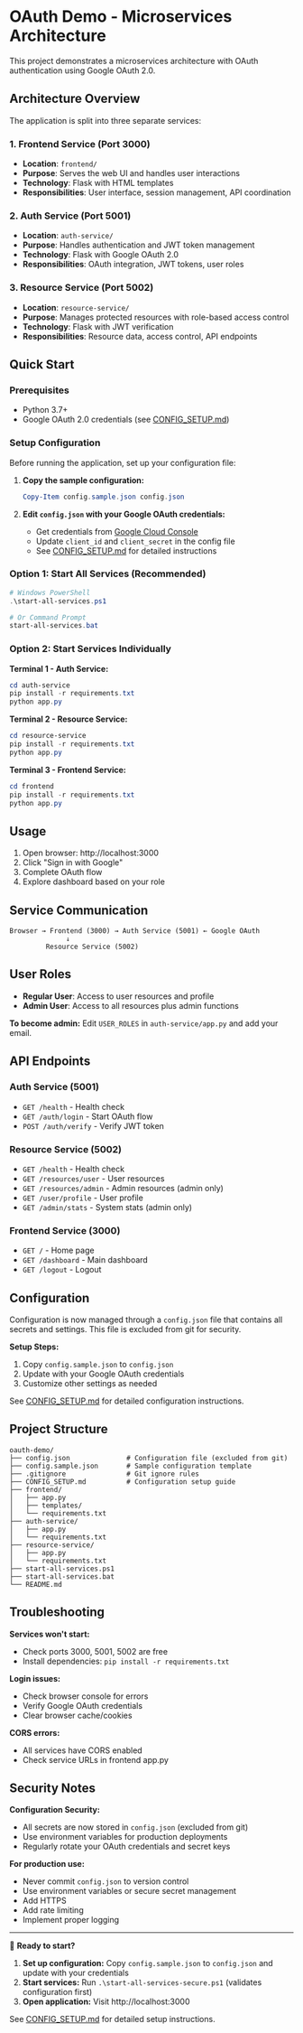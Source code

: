 # OAuth Demo - Microservices Architecture

This project demonstrates a microservices architecture with OAuth authentication using Google OAuth 2.0.

## Architecture Overview

The application is split into three separate services:

### 1. Frontend Service (Port 3000)
- **Location**: `frontend/`
- **Purpose**: Serves the web UI and handles user interactions
- **Technology**: Flask with HTML templates
- **Responsibilities**: User interface, session management, API coordination

### 2. Auth Service (Port 5001)
- **Location**: `auth-service/`  
- **Purpose**: Handles authentication and JWT token management
- **Technology**: Flask with Google OAuth 2.0
- **Responsibilities**: OAuth integration, JWT tokens, user roles

### 3. Resource Service (Port 5002)
- **Location**: `resource-service/`
- **Purpose**: Manages protected resources with role-based access control  
- **Technology**: Flask with JWT verification
- **Responsibilities**: Resource data, access control, API endpoints

## Quick Start

### Prerequisites
- Python 3.7+
- Google OAuth 2.0 credentials (see [CONFIG_SETUP.md](CONFIG_SETUP.md))

### Setup Configuration
Before running the application, set up your configuration file:

1. **Copy the sample configuration:**
   ```powershell
   Copy-Item config.sample.json config.json
   ```

2. **Edit `config.json` with your Google OAuth credentials:**
   - Get credentials from [Google Cloud Console](https://console.cloud.google.com/)
   - Update `client_id` and `client_secret` in the config file
   - See [CONFIG_SETUP.md](CONFIG_SETUP.md) for detailed instructions

### Option 1: Start All Services (Recommended)
```powershell
# Windows PowerShell
.\start-all-services.ps1

# Or Command Prompt  
start-all-services.bat
```

### Option 2: Start Services Individually

**Terminal 1 - Auth Service:**
```powershell
cd auth-service
pip install -r requirements.txt
python app.py
```

**Terminal 2 - Resource Service:**
```powershell
cd resource-service  
pip install -r requirements.txt
python app.py
```

**Terminal 3 - Frontend Service:**
```powershell
cd frontend
pip install -r requirements.txt  
python app.py
```

## Usage

1. Open browser: http://localhost:3000
2. Click "Sign in with Google"
3. Complete OAuth flow
4. Explore dashboard based on your role

## Service Communication

```
Browser → Frontend (3000) → Auth Service (5001) ← Google OAuth
              ↓
         Resource Service (5002)
```

## User Roles

- **Regular User**: Access to user resources and profile
- **Admin User**: Access to all resources plus admin functions

**To become admin:** Edit `USER_ROLES` in `auth-service/app.py` and add your email.

## API Endpoints

### Auth Service (5001)
- `GET /health` - Health check
- `GET /auth/login` - Start OAuth flow
- `POST /auth/verify` - Verify JWT token

### Resource Service (5002)
- `GET /health` - Health check  
- `GET /resources/user` - User resources
- `GET /resources/admin` - Admin resources (admin only)
- `GET /user/profile` - User profile
- `GET /admin/stats` - System stats (admin only)

### Frontend Service (3000)
- `GET /` - Home page
- `GET /dashboard` - Main dashboard
- `GET /logout` - Logout

## Configuration

Configuration is now managed through a `config.json` file that contains all secrets and settings. This file is excluded from git for security.

**Setup Steps:**
1. Copy `config.sample.json` to `config.json`
2. Update with your Google OAuth credentials
3. Customize other settings as needed

See [CONFIG_SETUP.md](CONFIG_SETUP.md) for detailed configuration instructions.

## Project Structure

```
oauth-demo/
├── config.json              # Configuration file (excluded from git)
├── config.sample.json       # Sample configuration template
├── .gitignore               # Git ignore rules
├── CONFIG_SETUP.md          # Configuration setup guide
├── frontend/
│   ├── app.py
│   ├── templates/
│   └── requirements.txt
├── auth-service/
│   ├── app.py  
│   └── requirements.txt
├── resource-service/
│   ├── app.py
│   └── requirements.txt
├── start-all-services.ps1
├── start-all-services.bat
└── README.md
```

## Troubleshooting

**Services won't start:**
- Check ports 3000, 5001, 5002 are free
- Install dependencies: `pip install -r requirements.txt`

**Login issues:**
- Check browser console for errors
- Verify Google OAuth credentials
- Clear browser cache/cookies

**CORS errors:**
- All services have CORS enabled
- Check service URLs in frontend app.py

## Security Notes

**Configuration Security:**
- All secrets are now stored in `config.json` (excluded from git)
- Use environment variables for production deployments
- Regularly rotate your OAuth credentials and secret keys

**For production use:**
- Never commit `config.json` to version control
- Use environment variables or secure secret management  
- Add HTTPS
- Add rate limiting
- Implement proper logging

---

🚀 **Ready to start?** 

1. **Set up configuration:** Copy `config.sample.json` to `config.json` and update with your credentials
2. **Start services:** Run `.\start-all-services-secure.ps1` (validates configuration first)
3. **Open application:** Visit http://localhost:3000

See [CONFIG_SETUP.md](CONFIG_SETUP.md) for detailed setup instructions.

